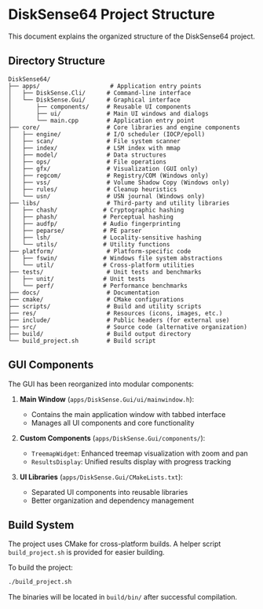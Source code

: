 # DiskSense64 Project Structure

This document explains the organized structure of the DiskSense64 project.

## Directory Structure

```
DiskSense64/
├── apps/                    # Application entry points
│   ├── DiskSense.Cli/      # Command-line interface
│   └── DiskSense.Gui/      # Graphical interface
│       ├── components/     # Reusable UI components
│       ├── ui/             # Main UI windows and dialogs
│       └── main.cpp        # Application entry point
├── core/                   # Core libraries and engine components
│   ├── engine/             # I/O scheduler (IOCP/epoll)
│   ├── scan/               # File system scanner
│   ├── index/              # LSM index with mmap
│   ├── model/              # Data structures
│   ├── ops/                # File operations
│   ├── gfx/                # Visualization (GUI only)
│   ├── regcom/             # Registry/COM (Windows only)
│   ├── vss/                # Volume Shadow Copy (Windows only)
│   ├── rules/              # Cleanup heuristics
│   └── usn/                # USN journal (Windows only)
├── libs/                   # Third-party and utility libraries
│   ├── chash/             # Cryptographic hashing
│   ├── phash/             # Perceptual hashing
│   ├── audfp/             # Audio fingerprinting
│   ├── peparse/           # PE parser
│   ├── lsh/               # Locality-sensitive hashing
│   └── utils/             # Utility functions
├── platform/               # Platform-specific code
│   ├── fswin/             # Windows file system abstractions
│   └── util/              # Cross-platform utilities
├── tests/                  # Unit tests and benchmarks
│   ├── unit/              # Unit tests
│   └── perf/              # Performance benchmarks
├── docs/                   # Documentation
├── cmake/                  # CMake configurations
├── scripts/                # Build and utility scripts
├── res/                    # Resources (icons, images, etc.)
├── include/                # Public headers (for external use)
├── src/                    # Source code (alternative organization)
├── build/                  # Build output directory
└── build_project.sh        # Build script
```

## GUI Components

The GUI has been reorganized into modular components:

1. **Main Window** (`apps/DiskSense.Gui/ui/mainwindow.h`): 
   - Contains the main application window with tabbed interface
   - Manages all UI components and core functionality

2. **Custom Components** (`apps/DiskSense.Gui/components/`):
   - `TreemapWidget`: Enhanced treemap visualization with zoom and pan
   - `ResultsDisplay`: Unified results display with progress tracking

3. **UI Libraries** (`apps/DiskSense.Gui/CMakeLists.txt`):
   - Separated UI components into reusable libraries
   - Better organization and dependency management

## Build System

The project uses CMake for cross-platform builds. A helper script `build_project.sh` is provided for easier building.

To build the project:
```bash
./build_project.sh
```

The binaries will be located in `build/bin/` after successful compilation.